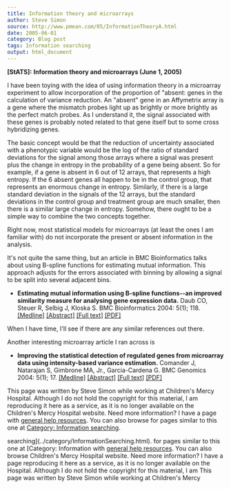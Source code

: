 ```yaml
---
title: Information theory and microarrays
author: Steve Simon
source: http://www.pmean.com/05/InformationTheoryA.html
date: 2005-06-01
category: Blog post
tags: Information searching
output: html_document
---
```

**[StATS]:** **Information theory and microarrays
(June 1, 2005)**

I have been toying with the idea of using information theory in a
microarray experiment to allow incorporation of the proportion of
\"absent: genes in the calculation of variance reduction. An \"absent\"
gene in an Affymetrix array is a gene where the mismatch probes light up
as brightly or more brightly as the perfect match probes. As I
understand it, the signal associated with these genes is probably noted
related to that gene itself but to some cross hybridizing genes.

The basic concept would be that the reduction of uncertainty associated
with a phenotypic variable would be the log of the ratio of standard
deviations for the signal among those arrays where a signal was present
plus the change in entropy in the probability of a gene being absent. So
for example, if a gene is absent in 6 out of 12 arrays, that represents
a high entropy. If the 6 absent genes all happen to be in the control
group, that represents an enormous change in entropy. Similarly, if
there is a large standard deviation in the signals of the 12 arrays, but
the standard deviations in the control group and treatment group are
much smaller, then there is a similar large change in entropy. Somehow,
there ought to be a simple way to combine the two concepts together.

Right now, most statistical models for microarrays (at least the ones I
am familiar with) do not incorporate the present or absent information
in the analysis.

It\'s not quite the same thing, but an article in BMC Bioinformatics
talks about using B-spline functions for estimating mutual information.
This approach adjusts for the errors associated with binning by allowing
a signal to be split into several adjacent bins.

-   **Estimating mutual information using B-spline functions\--an
    improved similarity measure for analysing gene expression data.**
    Daub CO, Steuer R, Selbig J, Kloska S. BMC Bioinformatics 2004:
    5(1); 118.
    [\[Medline\]](http://www.ncbi.nlm.nih.gov/entrez/query.fcgi?cmd=Retrieve&db=PubMed&list_uids=15339346&dopt=Abstract)
    [\[Abstract\]](http://www.biomedcentral.com/1471-2105/5/118/abstract)
    [\[Full text\]](http://www.biomedcentral.com/1471-2105/5/118)
    [\[PDF\]](http://www.biomedcentral.com/content/pdf/1471-2105-5-118.pdf)

When I have time, I\'ll see if there are any similar references out
there.

Another interesting microarray article I ran across is

-   **Improving the statistical detection of regulated genes from
    microarray data using intensity-based variance estimation.**
    Comander J, Natarajan S, Gimbrone MA, Jr., Garcia-Cardena G. BMC
    Genomics 2004: 5(1); 17.
    [\[Medline\]](http://www.ncbi.nlm.nih.gov/entrez/query.fcgi?cmd=Retrieve&db=PubMed&list_uids=15113402&dopt=Abstract)
    [\[Abstract\]](http://www.biomedcentral.com/1471-2164/5/17/abstract)
    [\[Full text\]](http://www.biomedcentral.com/1471-2164/5/17)
    [\[PDF\]](http://www.biomedcentral.com/content/pdf/1471-2164-5-17.pdf)

This page was written by Steve Simon while working at Children\'s Mercy
Hospital. Although I do not hold the copyright for this material, I am
reproducing it here as a service, as it is no longer available on the
Children\'s Mercy Hospital website. Need more information? I have a page
with [general help resources](../GeneralHelp.html). You can also browse
for pages similar to this one at [Category: Information
searching](../category/InformationSearching.html).
<!---More--->
searching](../category/InformationSearching.html).
for pages similar to this one at [Category: Information
with [general help resources](../GeneralHelp.html). You can also browse
Children\'s Mercy Hospital website. Need more information? I have a page
reproducing it here as a service, as it is no longer available on the
Hospital. Although I do not hold the copyright for this material, I am
This page was written by Steve Simon while working at Children\'s Mercy

<!---Do not use
**[StATS]:** **Information theory and microarrays
This page was written by Steve Simon while working at Children\'s Mercy
Hospital. Although I do not hold the copyright for this material, I am
reproducing it here as a service, as it is no longer available on the
Children\'s Mercy Hospital website. Need more information? I have a page
with [general help resources](../GeneralHelp.html). You can also browse
for pages similar to this one at [Category: Information
searching](../category/InformationSearching.html).
--->

